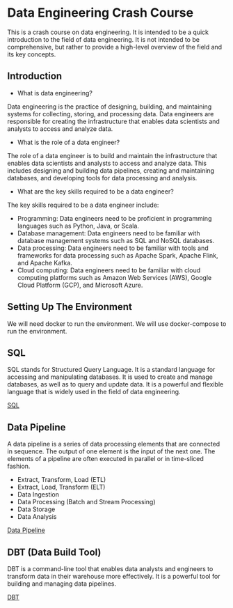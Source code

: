 # Data Engineering Crash Course

This is a crash course on data engineering. It is intended to be a quick introduction to the field of data engineering. It is not intended to be comprehensive, but rather to provide a high-level overview of the field and its key concepts.

## Introduction

- What is data engineering?

Data engineering is the practice of designing, building, and maintaining systems for collecting, storing, and processing data. Data engineers are responsible for creating the infrastructure that enables data scientists and analysts to access and analyze data.

- What is the role of a data engineer?

The role of a data engineer is to build and maintain the infrastructure that enables data scientists and analysts to access and analyze data. This includes designing and building data pipelines, creating and maintaining databases, and developing tools for data processing and analysis.

- What are the key skills required to be a data engineer?

The key skills required to be a data engineer include:

- Programming: Data engineers need to be proficient in programming languages such as Python, Java, or Scala.
- Database management: Data engineers need to be familiar with database management systems such as SQL and NoSQL databases.
- Data processing: Data engineers need to be familiar with tools and frameworks for data processing such as Apache Spark, Apache Flink, and Apache Kafka.
- Cloud computing: Data engineers need to be familiar with cloud computing platforms such as Amazon Web Services (AWS), Google Cloud Platform (GCP), and Microsoft Azure.

## Setting Up The Environment

We will need docker to run the environment. We will use docker-compose to run the environment.

## SQL

SQL stands for Structured Query Language. It is a standard language for accessing and manipulating databases. It is used to create and manage databases, as well as to query and update data. It is a powerful and flexible language that is widely used in the field of data engineering.

[SQL](/0_sql-crash-course/sql.md)

## Data Pipeline

A data pipeline is a series of data processing elements that are connected in sequence. The output of one element is the input of the next one. The elements of a pipeline are often executed in parallel or in time-sliced fashion.

- Extract, Transform, Load (ETL)
- Extract, Load, Transform (ELT)
- Data Ingestion
- Data Processing (Batch and Stream Processing)
- Data Storage
- Data Analysis

[Data Pipeline](1_basic-elt/data-pipeline.md)

## DBT (Data Build Tool)

DBT is a command-line tool that enables data analysts and engineers to transform data in their warehouse more effectively. It is a powerful tool for building and managing data pipelines.

[DBT](2_dbt/dbt.md)

